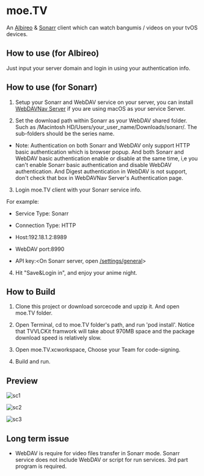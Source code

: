# moe.TV
An [Albireo](https://github.com/lordfriend/Albireo) & [Sonarr](https://sonarr.tv/) client which can watch bangumis / videos on your tvOS devices.

## How to use (for Albireo)

Just input your server domain and login in using your authentication info.

## How to use (for Sonarr)

1. Setup your Sonarr and WebDAV service on your server, you can install [WebDAVNav Server](https://apps.apple.com/us/app/webdavnav-server/id747482894?mt=12) if you are using macOS as your service Server.

2. Set the download path within Sonarr as your WebDAV shared folder. Such as /Macintosh HD/Users/your_user_name/Downloads/sonarr/. The sub-folders should be the series name. 

- Note: Authentication on both Sonarr and WebDAV only support HTTP basic authentication which is browser popup. And both Sonarr and WebDAV basic authentication enable or disable at the same time, i,e you can't enable Sonarr basic authentication and disable WebDAV authentication. And Digest authentication in WebDAV is not support, don't check that box in WebDAVNav Server's Authentication page.

3. Login moe.TV client with your Sonarr service info.

For example:

- Service Type: Sonarr

- Connection Type: HTTP

- Host:192.18.1.2:8989

- WebDAV port:8990

- API key:<On Sonarr server, open [/settings/general](http://127.0.0.1:8989/settings/general)>

4. Hit "Save&Login in", and enjoy your anime night.

## How to Build

1. Clone this project or download sorcecode and upzip it. And open moe.TV folder.

2. Open Terminal, cd to moe.TV folder's path, and run 'pod install'. Notice that TVVLCKit framwork will take about 970MB space and the package download speed is relatively slow.

3. Open moe.TV.xcworkspace, Choose your Team for code-signing.

4. Build and run.

## Preview

![sc1](https://pbs.twimg.com/media/EE-t6cfU8AAhj_3?format=jpg&name=large)

![sc2](https://pbs.twimg.com/media/ESsXkq6U0AAR2I9?format=jpg&name=large)

![sc3](https://pbs.twimg.com/media/EFTwM65U0AAeLSp?format=jpg&name=large)

## Long term issue

- WebDAV is require for video files transfer in Sonarr mode. Sonarr service does not include WebDAV or script for run services. 3rd part program is required.

